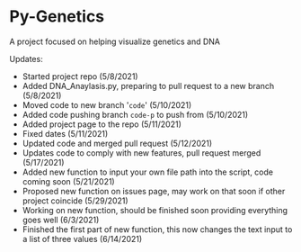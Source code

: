 # Py-Genetics
A project focused on helping visualize genetics and DNA

Updates:
- Started project repo (5/8/2021)
- Added DNA_Anaylasis.py, preparing to pull request to a new branch (5/8/2021)
- Moved code to new branch '`code`' (5/10/2021)
- Added code pushing branch `code-p` to push from (5/10/2021)
- Added project page to the repo (5/11/2021)
- Fixed dates (5/11/2021)
- Updated code and merged pull request (5/12/2021)
- Updates code to comply with new features, pull request merged (5/17/2021)
- Added new function to input your own file path into the script, code coming soon (5/21/2021)
- Proposed new function on issues page, may work on that soon if other project coincide (5/29/2021)
- Working on new function, should be finished soon providing everything goes well (6/3/2021)
- Finished the first part of new function, this now changes the text input to a list of three values (6/14/2021)
